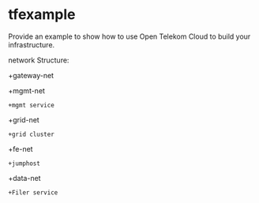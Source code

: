 # tfexample
Provide an example to show how to use Open Telekom Cloud to build your infrastructure.


network Structure:

+gateway-net

+mgmt-net

	+mgmt service
+grid-net

	+grid cluster
+fe-net

	+jumphost
+data-net

	+Filer service



